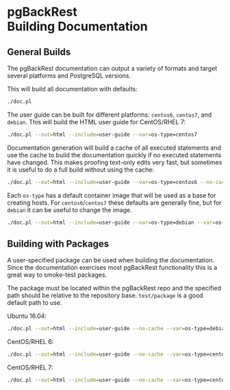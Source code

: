 # pgBackRest <br/> Building Documentation

## General Builds

The pgBackRest documentation can output a variety of formats and target several platforms and PostgreSQL versions.

This will build all documentation with defaults:
```bash
./doc.pl
```
The user guide can be built for different platforms: `centos6`, `centos7`, and `debian`. This will build the HTML user guide for CentOS/RHEL 7:
```bash
./doc.pl --out=html --include=user-guide --var=os-type=centos7
```
Documentation generation will build a cache of all executed statements and use the cache to build the documentation quickly if no executed statements have changed. This makes proofing text-only edits very fast, but sometimes it is useful to do a full build without using the cache:
```bash
./doc.pl --out=html --include=user-guide --var=os-type=centos6 --no-cache
```
Each `os-type` has a default container image that will be used as a base for creating hosts. For `centos6`/`centos7` these defaults are generally fine, but for `debian` it can be useful to change the image.
```bash
./doc.pl --out=html --include=user-guide --var=os-type=debian --var=os-image=debian:9
```

## Building with Packages

A user-specified package can be used when building the documentation. Since the documentation exercises most pgBackRest functionality this is a great way to smoke-test packages.

The package must be located within the pgBackRest repo and the specified path should be relative to the repository base. `test/package` is a good default path to use.

Ubuntu 16.04:
```bash
./doc.pl --out=html --include=user-guide --no-cache --var=os-type=debian --var=os-image=ubuntu:16.04 --var=package=test/package/pgbackrest_2.08-0_amd64.deb
```
CentOS/RHEL 6:
```bash
./doc.pl --out=html --include=user-guide --no-cache --var=os-type=centos6 --var=package=test/package/pgbackrest-2.08-1.el6.x86_64.rpm
```
CentOS/RHEL 7:
```bash
./doc.pl --out=html --include=user-guide --no-cache --var=os-type=centos7 --var=package=test/package/pgbackrest-2.08-1.el7.x86_64.rpm
```
